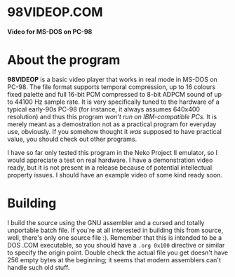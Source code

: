 # 98VIDEOP.COM
**Video for MS-DOS on PC-98**

# About the program
**98VIDEOP** is a basic video player that works in real mode in MS-DOS on PC-98. The file format supports temporal compression, up to 16 colours fixed palette and full 16-bit PCM compressed to 8-bit ADPCM sound of up to 44100 Hz sample rate. It is very specifically tuned to the hardware of a typical early-90s PC-98 (for instance, it always assumes 640x400 resolution) and thus this program *won't run on IBM-compatible PCs.* It is merely meant as a demostration not as a practical program for everyday use, obviously. If you somehow thought it *was* supposed to have practical value, you should check out other programs.

I have so far only tested this program in the Neko Project II emulator, so I would appreciate a test on real hardware. I have a demonstration video ready, but it is not present in a release because of potential intellectual property issues. I should have an example video of some kind ready soon.

# Building
I build the source using the GNU assembler and a cursed and totally unportable batch file. If you're at all interested in building this from source, well, there's only one source file :). Remember that this is intended to be a DOS .COM executable, so you should have a `.org 0x100` directive or similar to specify the origin point. Double check the actual file you get doesn't have 256 empty bytes at the beginning; it seems that modern assemblers can't handle such old stuff.